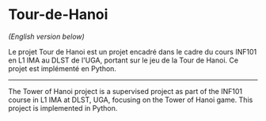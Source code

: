 # Tour-de-Hanoi

*(English version below)*

Le projet Tour de Hanoi est un projet encadré dans le cadre du cours INF101 en L1 IMA au DLST de l'UGA, portant sur le jeu de la Tour de Hanoi. Ce projet est implémenté en Python. 

---
The Tower of Hanoi project is a supervised project as part of the INF101 course in L1 IMA at DLST, UGA, focusing on the Tower of Hanoi game. This project is implemented in Python.